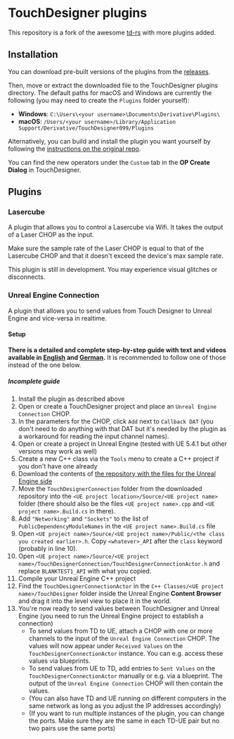 # TouchDesigner plugins

This repository is a fork of the awesome [td-rs](https://github.com/tychedelia/td-rs) with more plugins added.

## Installation
You can download pre-built versions of the plugins from the [releases](https://github.com/thatmarcel/touchdesigner-plugins/releases).

Then, move or extract the downloaded file to the TouchDesigner plugins directory.
The default paths for macOS and Windows are currently the following (you may need to create the `Plugins` folder yourself):
- **Windows**: `C:\Users\<your username>\Documents\Derivative\Plugins\`
- **macOS**: `/Users/<your username>/Library/Application Support/Derivative/TouchDesigner099/Plugins`

Alternatively, you can build and install the plugin you want yourself by following the [instructions on the original repo](https://github.com/tychedelia/td-rs?tab=readme-ov-file#build).

You can find the new operators under the `Custom` tab in the **OP Create Dialog** in TouchDesigner.

## Plugins
### Lasercube
A plugin that allows you to control a Lasercube via Wifi.
It takes the output of a Laser CHOP as the input.

Make sure the sample rate of the Laser CHOP is equal to that of the Lasercube CHOP and that it doesn't exceed the device's max sample rate.

This plugin is still in development. You may experience visual glitches or disconnects.

### Unreal Engine Connection
A plugin that allows you to send values from Touch Designer to Unreal Engine and vice-versa in realtime.

#### Setup
**There is a detailed and complete step-by-step guide with text and videos available in [English](https://guides.thatmarcel.com/guides/sending-values-between-touch-designer-and-unreal-engine) and [German](https://guides.thatmarcel.com/guides/in-echtzeit-daten-zwischen-touch-designer-und-unreal-engine-schicken).** It is recommended to follow one of those instead of the one below.

##### Incomplete guide
1. Install the plugin as described above
2. Open or create a TouchDesigner project and place an `Unreal Engine Connection` CHOP.
3. In the parameters for the CHOP, click `Add` next to `Callback DAT` (you don't need to do anything with that DAT but it's needed by the plugin as a workaround for reading the input channel names).
4. Open or create a project in Unreal Engine (tested with UE 5.4.1 but other versions may work as well)
5. Create a new C++ class via the `Tools` menu to create a C++ project if you don't have one already
6. Download the contents of [the repository with the files for the Unreal Engine side](https://github.com/thatmarcel/unreal-engine-touch-designer-connection)
7. Move the `TouchDesignerConnection` folder from the downloaded repository into the `<UE project location>/Source/<UE project name>` folder (there should also be the files `<UE project name>.cpp` and `<UE project name>.Build.cs` in there).
8. Add `"Networking"` and `"Sockets"` to the list of `PublicDependencyModuleNames` in the `<UE project name>.Build.cs` file
9. Open `<UE project name>/Source/<UE project name>/Public/<the class you created earlier>.h`. Copy `<whatever>_API` after the `class` keyword (probably in line 10).
10. Open `<UE project name>/Source/<UE project name>/TouchDesignerConnection/TouchDesignerConnectionActor.h` and replace `BLANKTEST1_API` with what you copied.
11. Compile your Unreal Engine C++ project
12. Find the `TouchDesignerConnectionActor` in the `C++ Classes/<UE project name>/TouchDesigner` folder inside the Unreal Engine **Content Browser** and drag it into the level view to place it in the world.
13. You're now ready to send values between TouchDesigner and Unreal Engine (you need to run the Unreal Engine project to establish a connection)
    - To send values from TD to UE, attach a CHOP with one or more channels to the input of the `Unreal Engine Connection` CHOP. The values will now appear under `Received Values` on the `TouchDesignerConnectionActor` instance. You can e.g. access these values via blueprints.
    - To send values from UE to TD, add entries to `Sent Values` on the `TouchDesignerConnectionActor` manually or e.g. via a blueprint. The output of the `Unreal Engine Connection` CHOP will then contain the values.
    - (You can also have TD and UE running on different computers in the same network as long as you adjust the IP addresses accordingly)
    - (If you want to run multiple instances of the plugin, you can change the ports. Make sure they are the same in each TD-UE pair but no two pairs use the same ports)